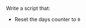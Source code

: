 Write a script that:

<!-- * Changes the contents of the `h1` to "HACKED!" -->
<!-- * Change the href of all the links to `https://thebadguys.com` -->
<!-- * Adds this image to the beginning of the body: `https://s3.amazonaws.com/ceblog/wp-content/uploads/2016/04/22110359/youve-been-hacked.png` -->
<!-- * Deletes the paragraph tags that are direct children of `<main>` -->
<!-- * Adds a paragraph tag to the end of the document that says "Your account has been compromised." -->
* Reset the days counter to `0`
